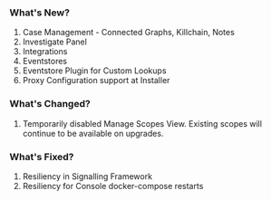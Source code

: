 
### What's New?
1. Case Management - Connected Graphs, Killchain, Notes
2. Investigate Panel
3. Integrations
4. Eventstores
5. Eventstore Plugin for Custom Lookups
6. Proxy Configuration support at Installer

### What's Changed?
1. Temporarily disabled Manage Scopes View. Existing scopes will continue to be available on upgrades.

### What's Fixed?
1. Resiliency in Signalling Framework
2. Resiliency for Console docker-compose restarts
